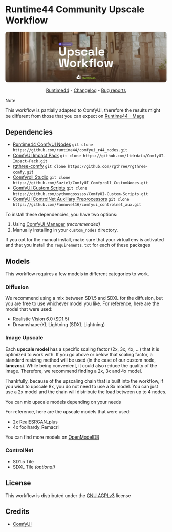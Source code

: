 # Runtime44 Community Upscale Workflow

<p align="center">
    <img alt="Upscale Workflow" src="https://raw.githubusercontent.com/runtime44/comfyui_upscale_workflow/canary/assets/banner.webp"/>
</p>

<p align="center">
    <a href="https://runtime44.com">Runtime44</a> - <a href="https://github.com/runtime44/comfyui_upscale_workflow/blob/canary/CHANGELOG.md">Changelog</a> - <a href="https://github.com/runtime44/comfyui_upscale_workflow/issues">Bug reports</a>
</p>

> [!NOTE]
> This workflow is partially adapted to ComfyUI, therefore the results might be different from those that you can expect on [Runtime44 - Mage](https://runtime44.com/mage)

## Dependencies
- [Runtime44 ComfyUI Nodes](https://github.com/runtime44/comfyui_r44_nodes) `git clone https://github.com/runtime44/comfyui_r44_nodes.git`
- [ComfyUI Impact Pack](https://github.com/ltdrdata/ComfyUI-Impact-Pack) `git clone https://github.com/ltdrdata/ComfyUI-Impact-Pack.git`
- [rgthree-comfy](https://github.com/rgthree/rgthree-comfy) `git clone https://github.com/rgthree/rgthree-comfy.git`
- [Comfyroll Studio](https://github.com/Suzie1/ComfyUI_Comfyroll_CustomNodes) `git clone https://github.com/Suzie1/ComfyUI_Comfyroll_CustomNodes.git`
- [ComfyUI Custom Scripts](https://github.com/pythongosssss/ComfyUI-Custom-Scripts) `git clone https://github.com/pythongosssss/ComfyUI-Custom-Scripts.git`
- [ComfyUI ControlNet Auxiliary Preprocessors](https://github.com/Fannovel16/comfyui_controlnet_aux) `git clone https://github.com/Fannovel16/comfyui_controlnet_aux.git`

To install these dependencies, you have two options:
1. Using [ComfyUI Manager](https://github.com/ltdrdata/ComfyUI-Manager) _(recommended)_
2. Manually installing in your `custom_nodes` directory.

If you opt for the manual install, make sure that your virtual env is activated and that you install the `requirements.txt` for each of these packages

## Models
This workflow requires a few models in different categories to work.

### Diffusion
We recommend using a mix between SD1.5 and SDXL for the diffusion, but you are free to use whichever model you like.
For reference, here are the model that were used:
- Realistic Vision 6.0 (SD1.5)
- DreamshaperXL Lightning (SDXL Lightning)

### Image Upscale
Each **upscale model** has a specific scaling factor (2x, 3x, 4x, ...) that it is optimized to work with. If you go above or below that scaling factor, a standard resizing method will be used (in the case of our custom node, **lanczos**). While being convenient, it could also reduce the quality of the image.
Therefore, we recommend finding a 2x, 3x and 4x model.

Thankfully, because of the upscaling chain that is built into the workflow, if you wish to upscale 8x, you do not need to use a 8x model. You can just use a 2x model and the chain will distribute the load between up to 4 nodes.

You can mix upscale models depending on your needs

For reference, here are the upscale models that were used:
- 2x RealESRGAN_plus
- 4x foolhardy_Remacri

You can find more models on [OpenModelDB](https://openmodeldb.info)

### ControlNet
- SD1.5 Tile
- SDXL Tile _(optional)_

## License
This workflow is distributed under the [GNU AGPLv3](./LICENSE.md) license

## Credits
- [ComfyUI](https://github.com/comfyanonymous/ComfyUI)
